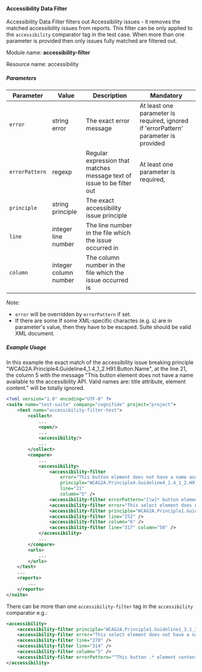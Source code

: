 #### Accessibility Data Filter

Accessibility Data Filter filters out Accessibility issues - it removes the matched accessibility issues from reports.
This filter can be only applied to the `accessibility` comparator tag in the test case.
When more than one parameter is provided then only issues fully matched are filtered out.

Module name: **accessibility-filter**

Resource name: accessibility

##### Parameters

| Parameter | Value | Description | Mandatory |
| --------------- | ----- | ----------- | --------- |
| `error` | string error | The exact error message | At least one parameter is required, ignored if 'errorPattern' parameter is provided |
| `errorPattern` | regexp| Regular expression that matches message text of issue to be filter out | At least one parameter is required, |
| `principle` | string principle | The exact accessibility issue principle |
| `line` | integer line number |The line number in the file which the issue occurred in |
| `column` | integer column number | The column number in the file which the issue occurred is |

*Note:*
- `error` will be overridden by `errorPattern` if set.
- If there are some If some XML-specific charactes (e.g. `&`) are in parameter's value, then they have to be escaped. Suite should be valid XML document.

##### Example Usage

In this example the exact match of the accessibility issue breaking principle "WCAG2A.Principle4.Guideline4_1.4_1_2.H91.Button.Name", at the line 21, the column 5 with the message "This button element does not have a name available to the accessibility API. Valid names are: title attribute, element content." will be totally ignored.

```xml
<?xml version="1.0" encoding="UTF-8" ?>
<suite name="test-suite" company="cognifide" project="project">
    <test name="accessibility-filter-test">
        <collect>
            ...
            <open/>
            ...
            <accessibility/>
            ...
        </collect>
        <compare>
            ...
            <accessibility>
                <accessibility-filter
                    error="This button element does not have a name available to the accessibility API. Valid names are: title attribute, element content."
                    principle="WCAG2A.Principle4.Guideline4_1.4_1_2.H91.Button.Name"
                    line="21"
                    column="5" />
                <accessibility-filter errorPattern="[\w]* button element does not have a name available .*" />
                <accessibility-filter error="This select element does not have a name available to an accessibility API. Valid names are: label element, title attribute." />
                <accessibility-filter principle="WCAG2A.Principle1.Guideline1_3.1_3_1.F68" />
                <accessibility-filter line="252" />
                <accessibility-filter column="6" />
                <accessibility-filter line="317" column="50" />
            </accessibility>
            ...
        </compare>
        <urls>
            ...
        </urls>
    </test>
    ...
    <reports>
        ...
    </reports>
</suite>
```

There can be more than one `accessibility-filter` tag in the `accessibility` comparator e.g.:

```xml
<accessibility>
    <accessibility-filter principle="WCAG2A.Principle1.Guideline1_3.1_3_1.F68" />
    <accessibility-filter error="This select element does not have a name available to an accessibility API. Valid names are: label element, title attribute." />
    <accessibility-filter line="270" />
    <accessibility-filter line="314" />
    <accessibility-filter column="5" />
    <accessibility-filter errorPattern="^This button .* element content.$" />
</accessibility>
```
